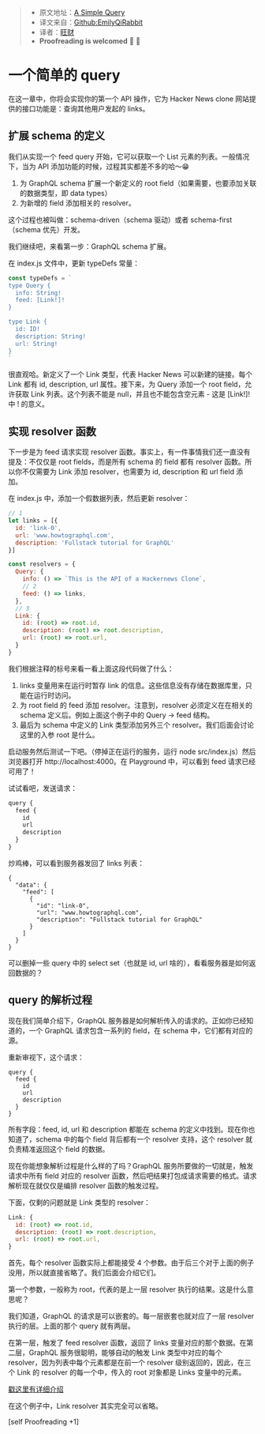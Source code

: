 > * 原文地址：[A Simple Query](https://www.howtographql.com/graphql-js/2-a-simple-query/)
> * 译文来自：[Github:EmilyQiRabbit](https://github.com/EmilyQiRabbit/GraphQLTranslation)
> * 译者：[旺财](https://github.com/EmilyQiRabbit)
> * **Proofreading is welcomed** 🙋 🎉

# 一个简单的 query

在这一章中，你将会实现你的第一个 API 操作，它为 Hacker News clone 网站提供的接口功能是：查询其他用户发起的 links。

## 扩展 schema 的定义

我们从实现一个 feed query 开始，它可以获取一个 List 元素的列表。一般情况下，当为 API 添加功能的时候，过程其实都差不多的哈～😁

1. 为 GraphQL schema 扩展一个新定义的 root field（如果需要，也要添加关联的数据类型，即 data types）
2. 为新增的 field 添加相关的 resolver。

这个过程也被叫做：schema-driven（schema 驱动）或者 schema-first（schema 优先）开发。

我们继续吧，来看第一步：GraphQL schema 扩展。

在 index.js 文件中，更新 typeDefs 常量：

```js
const typeDefs = `
type Query {
  info: String!
  feed: [Link!]!
}

type Link {
  id: ID!
  description: String!
  url: String!
}
`
```

很直观哈。新定义了一个 Link 类型，代表 Hacker News 可以新建的链接。每个 Link 都有 id, description, url 属性。接下来，为 Query 添加一个 root field，允许获取 Link 列表。这个列表不能是 null，并且也不能包含空元素 - 这是 [Link!]! 中 ! 的意义。

## 实现 resolver 函数

下一步是为 feed 请求实现 resolver 函数。事实上，有一件事情我们还一直没有提及：不仅仅是 root fields，而是所有 schema 的 field 都有 resolver 函数。所以你不仅需要为 Link 添加 resolver，也需要为 id, description 和 url field 添加。

在 index.js 中，添加一个假数据列表，然后更新 resolver：

```js
// 1
let links = [{
  id: 'link-0',
  url: 'www.howtographql.com',
  description: 'Fullstack tutorial for GraphQL'
}]

const resolvers = {
  Query: {
    info: () => `This is the API of a Hackernews Clone`,
    // 2
    feed: () => links,
  },
  // 3
  Link: {
    id: (root) => root.id,
    description: (root) => root.description,
    url: (root) => root.url,
  }
}
```

我们根据注释的标号来看一看上面这段代码做了什么：

1. links 变量用来在运行时暂存 link 的信息。这些信息没有存储在数据库里，只能在运行时访问。
2. 为 root field 的 feed 添加 resolver。注意到，resolver 必须定义在在相关的 schema 定义后。例如上面这个例子中的 Query -> feed 结构。
3. 最后为 schema 中定义的 Link 类型添加另外三个 resolver。我们后面会讨论这里的入参 root 是什么。

启动服务然后测试一下吧。（停掉正在运行的服务，运行 node src/index.js）然后浏览器打开 http://localhost:4000。在 Playground 中，可以看到 feed 请求已经可用了！

试试看吧，发送请求：

```js
query {
  feed {
    id
    url
    description
  }
}
```

炒鸡棒，可以看到服务器发回了 links 列表：

```
{
  "data": {
    "feed": [
      {
        "id": "link-0",
        "url": "www.howtographql.com",
        "description": "Fullstack tutorial for GraphQL"
      }
    ]
  }
}
```

可以删掉一些 query 中的 select set（也就是 id, url 啥的），看看服务器是如何返回数据的？

## query 的解析过程

现在我们简单介绍下，GraphQL 服务器是如何解析传入的请求的。正如你已经知道的，一个 GraphQL 请求包含一系列的 field，在 schema 中，它们都有对应的源。

重新审视下，这个请求：

```
query {
  feed {
    id
    url
    description
  }
}
```

所有字段：feed, id, url 和 description 都能在 schema 的定义中找到。现在你也知道了，schema 中的每个 field 背后都有一个 resolver 支持，这个 resolver 就负责精准返回这个 field 的数据。

现在你能想象解析过程是什么样的了吗？GraphQL 服务所要做的一切就是，触发请求中所有 field 对应的 resolver 函数，然后吧结果打包成请求需要的格式。请求解析现在就仅仅是编排 resolver 函数的触发过程。

下面，仅剩的问题就是 Link 类型的 resolver：

```js
Link: {
  id: (root) => root.id,
  description: (root) => root.description,
  url: (root) => root.url,
}
```

首先，每个 resolver 函数实际上都能接受 4 个参数。由于后三个对于上面的例子没用，所以就直接省略了。我们后面会介绍它们。

第一个参数，一般称为 root，代表的是上一层 resolver 执行的结果。这是什么意思呢？

我们知道，GraphQL 的请求是可以嵌套的。每一层嵌套也就对应了一层 resolver 执行的层。上面的那个 query 就有两层。

在第一层，触发了 feed resolver 函数，返回了 links 变量对应的那个数据。在第二层，GraphQL 服务很聪明，能够自动的触发 Link 类型中对应的每个 resolver，因为列表中每个元素都是在前一个 resolver 级别返回的，因此，在三个 Link 的 resolver 的每一个中，传入的 root 对象都是 Links 变量中的元素。

[戳这里有详细介绍](https://blog.graph.cool/graphql-server-basics-the-schema-ac5e2950214e#9d03)

在这个例子中，Link resolver 其实完全可以省略。

[self Proofreading +1]
